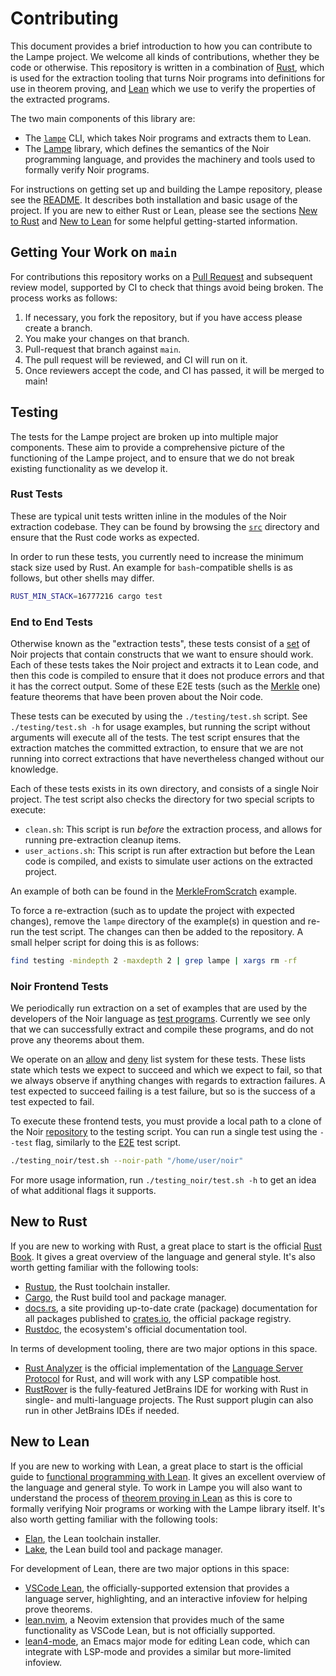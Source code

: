 # Contributing

This document provides a brief introduction to how you can contribute to the Lampe project. We
welcome all kinds of contributions, whether they be code or otherwise. This repository is written in
a combination of [Rust](https://www.rust-lang.org), which is used for the extraction tooling that
turns Noir programs into definitions for use in theorem proving, and [Lean](https://lean-lang.org)
which we use to verify the properties of the extracted programs.

The two main components of this library are:

- The [`lampe`](../src/) CLI, which takes Noir programs and extracts them to Lean.
- The [Lampe](../Lampe/) library, which defines the semantics of the Noir programming language, and
  provides the machinery and tools used to formally verify Noir programs.

For instructions on getting set up and building the Lampe repository, please see the
[README](../README.md#Installation). It describes both installation and basic usage of the project.
If you are new to either Rust or Lean, please see the sections [New to Rust](#new-to-rust) and
[New to Lean](#new-to-lean) for some helpful getting-started information.

## Getting Your Work on `main`

For contributions this repository works on a [Pull Request](https://github.com/reilabs/lampe/pulls)
and subsequent review model, supported by CI to check that things avoid being broken. The process
works as follows:

1. If necessary, you fork the repository, but if you have access please create a branch.
2. You make your changes on that branch.
3. Pull-request that branch against `main`.
4. The pull request will be reviewed, and CI will run on it.
5. Once reviewers accept the code, and CI has passed, it will be merged to main!

## Testing

The tests for the Lampe project are broken up into multiple major components. These aim to provide
a comprehensive picture of the functioning of the Lampe project, and to ensure that we do not break
existing functionality as we develop it.

### Rust Tests

These are typical unit tests written inline in the modules of the Noir extraction codebase. They can
be found by browsing the [`src`](../src/) directory and ensure that the Rust code works as expected.

In order to run these tests, you currently need to increase the minimum stack size used by Rust. An
example for `bash`-compatible shells is as follows, but other shells may differ.

```bash
RUST_MIN_STACK=16777216 cargo test
```

### End to End Tests

Otherwise known as the "extraction tests", these tests consist of a [set](../testing/) of Noir
projects that contain constructs that we want to ensure should work. Each of these tests takes the
Noir project and extracts it to Lean code, and then this code is compiled to ensure that it does not
produce errors and that it has the correct output. Some of these E2E tests (such as the
[Merkle](../testing/Merkle/) one) feature theorems that have been proven about the Noir code.

These tests can be executed by using the `./testing/test.sh` script. See `./testing/test.sh -h`
for usage examples, but running the script without arguments will execute all of the tests. The
test script ensures that the extraction matches the committed extraction, to ensure that we are
not running into correct extractions that have nevertheless changed without our knowledge.

Each of these tests exists in its own directory, and consists of a single Noir project. The test
script also checks the directory for two special scripts to execute:

- `clean.sh`: This script is run _before_ the extraction process, and allows for running
  pre-extraction cleanup items.
- `user_actions.sh`: This script is run after extraction but before the Lean code is compiled, and
  exists to simulate user actions on the extracted project.

An example of both can be found in the [MerkleFromScratch](../testing/MerkleFromScratch) example.

To force a re-extraction (such as to update the project with expected changes), remove the `lampe`
directory of the example(s) in question and re-run the test script. The changes can then be added to
the repository. A small helper script for doing this is as follows:

```bash
find testing -mindepth 2 -maxdepth 2 | grep lampe | xargs rm -rf
```

### Noir Frontend Tests

We periodically run extraction on a set of examples that are used by the developers of the Noir
language as [test programs](https://github.com/noir-lang/noir/tree/master/test_programs). Currently
we see only that we can successfully extract and compile these programs, and do not prove any
theorems about them.

We operate on an [allow](../testing_noir/should_succeed) and [deny](../testing_noir/should_fail)
list system for these tests. These lists state which tests we expect to succeed and which we expect
to fail, so that we always observe if anything changes with regards to extraction failures. A test
expected to succeed failing is a test failure, but so is the success of a test expected to fail.

To execute these frontend tests, you must provide a local path to a clone of the Noir
[repository](https://github.com/noir-lang/noir) to the testing script. You can run a single test
using the `--test` flag, similarly to the [E2E](#end-to-end-tests) test script.

```bash
./testing_noir/test.sh --noir-path "/home/user/noir"
```

For more usage information, run `./testing_noir/test.sh -h` to get an idea of what additional flags
it supports.

## New to Rust

If you are new to working with Rust, a great place to start is the official
[Rust Book](https://doc.rust-lang.org/book/). It gives a great overview of the language and general
style. It's also worth getting familiar with the following tools:

- [Rustup](https://rustup.rs), the Rust toolchain installer.
- [Cargo](https://doc.rust-lang.org/cargo/), the Rust build tool and package manager.
- [docs.rs](https://docs.rs), a site providing up-to-date crate (package) documentation for all
  packages published to [crates.io](https://crates.io), the official package registry.
- [Rustdoc](https://doc.rust-lang.org/rustdoc/index.html), the ecosystem's official documentation
  tool.

In terms of development tooling, there are two major options in this space.

- [Rust Analyzer](https://rust-analyzer.github.io) is the official implementation of the
  [Language Server Protocol](https://microsoft.github.io/language-server-protocol/) for Rust, and
  will work with any LSP compatible host.
- [RustRover](https://www.jetbrains.com/rust/) is the fully-featured JetBrains IDE for working with
  Rust in single- and multi-language projects. The Rust support plugin can also run in other
  JetBrains IDEs if needed.

## New to Lean

If you are new to working with Lean, a great place to start is the official guide to
[functional programming with Lean](https://lean-lang.org/functional_programming_in_lean). It gives
an excellent overview of the language and general style. To work in Lampe you will also want to
understand the process of [theorem proving in Lean](https://lean-lang.org/theorem_proving_in_lean4)
as this is core to formally verifying Noir programs or working with the Lampe library itself. It's
also worth getting familiar with the following tools:

- [Elan](https://github.com/leanprover/elan), the Lean toolchain installer.
- [Lake](https://github.com/leanprover/lean4/blob/master/src/lake/README.md), the Lean build tool
  and package manager.

For development of Lean, there are two major options in this space:

- [VSCode Lean](https://github.com/leanprover/vscode-lean4), the officially-supported extension that
  provides a language server, highlighting, and an interactive infoview for helping prove theorems.
- [lean.nvim](https://github.com/Julian/lean.nvim), a Neovim extension that provides much of the
  same functionality as VSCode Lean, but is not officially supported.
- [lean4-mode](https://github.com/leanprover-community/lean4-mode), an Emacs major mode for editing
  Lean code, which can integrate with LSP-mode and provides a similar but more-limited infoview.

